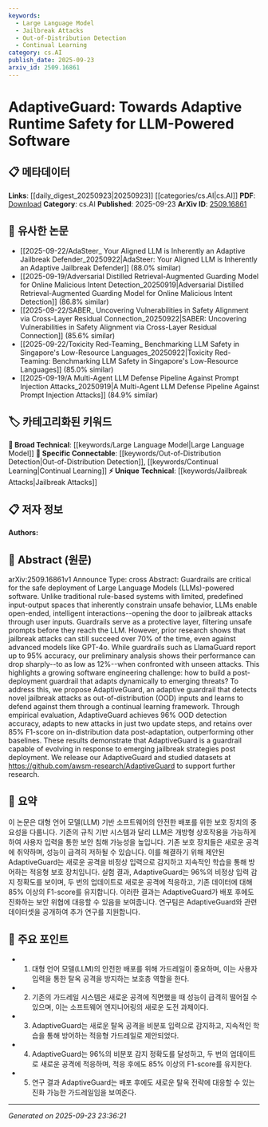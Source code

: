 ```yaml
---
keywords:
  - Large Language Model
  - Jailbreak Attacks
  - Out-of-Distribution Detection
  - Continual Learning
category: cs.AI
publish_date: 2025-09-23
arxiv_id: 2509.16861
---
```


<!-- KEYWORD_LINKING_METADATA:
{
  "processed_timestamp": "2025-09-23T23:36:21.359532",
  "vocabulary_version": "1.0",
  "selected_keywords": [
    "Large Language Model",
    "Jailbreak Attacks",
    "Out-of-Distribution Detection",
    "Continual Learning"
  ],
  "rejected_keywords": [],
  "similarity_scores": {
    "Large Language Model": 0.85,
    "Jailbreak Attacks": 0.78,
    "Out-of-Distribution Detection": 0.82,
    "Continual Learning": 0.8
  },
  "extraction_method": "AI_prompt_based",
  "budget_applied": true,
  "candidates_json": {
    "candidates": [
      {
        "surface": "Large Language Models",
        "canonical": "Large Language Model",
        "aliases": [
          "LLMs"
        ],
        "category": "broad_technical",
        "rationale": "Large Language Models are central to the paper's focus on adaptive guardrails, linking to broader discussions in AI safety.",
        "novelty_score": 0.45,
        "connectivity_score": 0.9,
        "specificity_score": 0.6,
        "link_intent_score": 0.85
      },
      {
        "surface": "jailbreak attacks",
        "canonical": "Jailbreak Attacks",
        "aliases": [
          "jailbreaking"
        ],
        "category": "unique_technical",
        "rationale": "Jailbreak attacks are a specific threat addressed by the proposed AdaptiveGuard, highlighting a unique area of security concern.",
        "novelty_score": 0.75,
        "connectivity_score": 0.7,
        "specificity_score": 0.8,
        "link_intent_score": 0.78
      },
      {
        "surface": "out-of-distribution inputs",
        "canonical": "Out-of-Distribution Detection",
        "aliases": [
          "OOD inputs"
        ],
        "category": "specific_connectable",
        "rationale": "Out-of-distribution detection is crucial for AdaptiveGuard's adaptive capabilities, connecting to broader machine learning challenges.",
        "novelty_score": 0.68,
        "connectivity_score": 0.85,
        "specificity_score": 0.75,
        "link_intent_score": 0.82
      },
      {
        "surface": "continual learning framework",
        "canonical": "Continual Learning",
        "aliases": [
          "continuous learning"
        ],
        "category": "specific_connectable",
        "rationale": "Continual learning is key to AdaptiveGuard's ability to adapt to new threats, linking to ongoing research in adaptive systems.",
        "novelty_score": 0.7,
        "connectivity_score": 0.88,
        "specificity_score": 0.78,
        "link_intent_score": 0.8
      }
    ],
    "ban_list_suggestions": [
      "Guardrails",
      "AdaptiveGuard"
    ]
  },
  "decisions": [
    {
      "candidate_surface": "Large Language Models",
      "resolved_canonical": "Large Language Model",
      "decision": "linked",
      "scores": {
        "novelty": 0.45,
        "connectivity": 0.9,
        "specificity": 0.6,
        "link_intent": 0.85
      }
    },
    {
      "candidate_surface": "jailbreak attacks",
      "resolved_canonical": "Jailbreak Attacks",
      "decision": "linked",
      "scores": {
        "novelty": 0.75,
        "connectivity": 0.7,
        "specificity": 0.8,
        "link_intent": 0.78
      }
    },
    {
      "candidate_surface": "out-of-distribution inputs",
      "resolved_canonical": "Out-of-Distribution Detection",
      "decision": "linked",
      "scores": {
        "novelty": 0.68,
        "connectivity": 0.85,
        "specificity": 0.75,
        "link_intent": 0.82
      }
    },
    {
      "candidate_surface": "continual learning framework",
      "resolved_canonical": "Continual Learning",
      "decision": "linked",
      "scores": {
        "novelty": 0.7,
        "connectivity": 0.88,
        "specificity": 0.78,
        "link_intent": 0.8
      }
    }
  ]
}
-->

# AdaptiveGuard: Towards Adaptive Runtime Safety for LLM-Powered Software

## 📋 메타데이터

**Links**: [[daily_digest_20250923|20250923]] [[categories/cs.AI|cs.AI]]
**PDF**: [Download](https://arxiv.org/pdf/2509.16861.pdf)
**Category**: cs.AI
**Published**: 2025-09-23
**ArXiv ID**: [2509.16861](https://arxiv.org/abs/2509.16861)

## 🔗 유사한 논문
- [[2025-09-22/AdaSteer_ Your Aligned LLM is Inherently an Adaptive Jailbreak Defender_20250922|AdaSteer: Your Aligned LLM is Inherently an Adaptive Jailbreak Defender]] (88.0% similar)
- [[2025-09-19/Adversarial Distilled Retrieval-Augmented Guarding Model for Online Malicious Intent Detection_20250919|Adversarial Distilled Retrieval-Augmented Guarding Model for Online Malicious Intent Detection]] (86.8% similar)
- [[2025-09-22/SABER_ Uncovering Vulnerabilities in Safety Alignment via Cross-Layer Residual Connection_20250922|SABER: Uncovering Vulnerabilities in Safety Alignment via Cross-Layer Residual Connection]] (85.6% similar)
- [[2025-09-22/Toxicity Red-Teaming_ Benchmarking LLM Safety in Singapore's Low-Resource Languages_20250922|Toxicity Red-Teaming: Benchmarking LLM Safety in Singapore's Low-Resource Languages]] (85.0% similar)
- [[2025-09-19/A Multi-Agent LLM Defense Pipeline Against Prompt Injection Attacks_20250919|A Multi-Agent LLM Defense Pipeline Against Prompt Injection Attacks]] (84.9% similar)

## 🏷️ 카테고리화된 키워드
**🧠 Broad Technical**: [[keywords/Large Language Model|Large Language Model]]
**🔗 Specific Connectable**: [[keywords/Out-of-Distribution Detection|Out-of-Distribution Detection]], [[keywords/Continual Learning|Continual Learning]]
**⚡ Unique Technical**: [[keywords/Jailbreak Attacks|Jailbreak Attacks]]

## 📋 저자 정보

**Authors:** 

## 📄 Abstract (원문)

arXiv:2509.16861v1 Announce Type: cross 
Abstract: Guardrails are critical for the safe deployment of Large Language Models (LLMs)-powered software. Unlike traditional rule-based systems with limited, predefined input-output spaces that inherently constrain unsafe behavior, LLMs enable open-ended, intelligent interactions--opening the door to jailbreak attacks through user inputs. Guardrails serve as a protective layer, filtering unsafe prompts before they reach the LLM. However, prior research shows that jailbreak attacks can still succeed over 70% of the time, even against advanced models like GPT-4o. While guardrails such as LlamaGuard report up to 95% accuracy, our preliminary analysis shows their performance can drop sharply--to as low as 12%--when confronted with unseen attacks. This highlights a growing software engineering challenge: how to build a post-deployment guardrail that adapts dynamically to emerging threats? To address this, we propose AdaptiveGuard, an adaptive guardrail that detects novel jailbreak attacks as out-of-distribution (OOD) inputs and learns to defend against them through a continual learning framework. Through empirical evaluation, AdaptiveGuard achieves 96% OOD detection accuracy, adapts to new attacks in just two update steps, and retains over 85% F1-score on in-distribution data post-adaptation, outperforming other baselines. These results demonstrate that AdaptiveGuard is a guardrail capable of evolving in response to emerging jailbreak strategies post deployment. We release our AdaptiveGuard and studied datasets at https://github.com/awsm-research/AdaptiveGuard to support further research.

## 📝 요약

이 논문은 대형 언어 모델(LLM) 기반 소프트웨어의 안전한 배포를 위한 보호 장치의 중요성을 다룹니다. 기존의 규칙 기반 시스템과 달리 LLM은 개방형 상호작용을 가능하게 하여 사용자 입력을 통한 보안 침해 가능성을 높입니다. 기존 보호 장치들은 새로운 공격에 취약하며, 성능이 급격히 저하될 수 있습니다. 이를 해결하기 위해 제안된 AdaptiveGuard는 새로운 공격을 비정상 입력으로 감지하고 지속적인 학습을 통해 방어하는 적응형 보호 장치입니다. 실험 결과, AdaptiveGuard는 96%의 비정상 입력 감지 정확도를 보이며, 두 번의 업데이트로 새로운 공격에 적응하고, 기존 데이터에 대해 85% 이상의 F1-score를 유지합니다. 이러한 결과는 AdaptiveGuard가 배포 후에도 진화하는 보안 위협에 대응할 수 있음을 보여줍니다. 연구팀은 AdaptiveGuard와 관련 데이터셋을 공개하여 추가 연구를 지원합니다.

## 🎯 주요 포인트

- 1. 대형 언어 모델(LLM)의 안전한 배포를 위해 가드레일이 중요하며, 이는 사용자 입력을 통한 탈옥 공격을 방지하는 보호층 역할을 한다.
- 2. 기존의 가드레일 시스템은 새로운 공격에 직면했을 때 성능이 급격히 떨어질 수 있으며, 이는 소프트웨어 엔지니어링의 새로운 도전 과제이다.
- 3. AdaptiveGuard는 새로운 탈옥 공격을 비분포 입력으로 감지하고, 지속적인 학습을 통해 방어하는 적응형 가드레일로 제안되었다.
- 4. AdaptiveGuard는 96%의 비분포 감지 정확도를 달성하고, 두 번의 업데이트로 새로운 공격에 적응하며, 적응 후에도 85% 이상의 F1-score를 유지한다.
- 5. 연구 결과 AdaptiveGuard는 배포 후에도 새로운 탈옥 전략에 대응할 수 있는 진화 가능한 가드레일임을 보여준다.


---

*Generated on 2025-09-23 23:36:21*